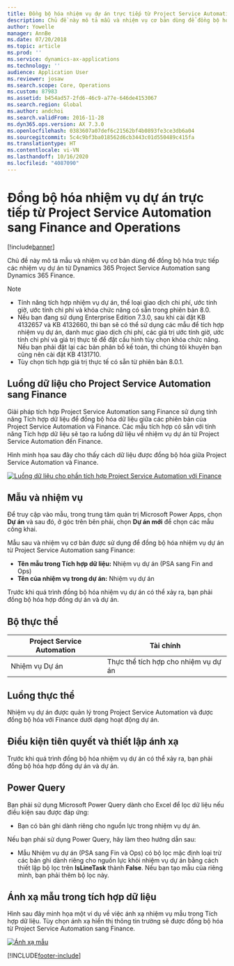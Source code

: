 ```yaml
---
title: Đồng bộ hóa nhiệm vụ dự án trực tiếp từ Project Service Automation sang Finance and Operations
description: Chủ đề này mô tả mẫu và nhiệm vụ cơ bản dùng để đồng bộ hóa trực tiếp các nhiệm vụ dự án từ Microsoft Dynamics 365 Project Service Automation sang Dynamics 365 Finance.
author: Yowelle
manager: AnnBe
ms.date: 07/20/2018
ms.topic: article
ms.prod: ''
ms.service: dynamics-ax-applications
ms.technology: ''
audience: Application User
ms.reviewer: josaw
ms.search.scope: Core, Operations
ms.custom: 87983
ms.assetid: b454ad57-2fd6-46c9-a77e-646de4153067
ms.search.region: Global
ms.author: andchoi
ms.search.validFrom: 2016-11-28
ms.dyn365.ops.version: AX 7.3.0
ms.openlocfilehash: 0383607a07def6c21562bf4b0893fe3ce3db6a04
ms.sourcegitcommit: 5c4c9bf3ba018562d6cb3443c01d550489c415fa
ms.translationtype: HT
ms.contentlocale: vi-VN
ms.lasthandoff: 10/16/2020
ms.locfileid: "4087090"
---
```

# <a name="synchronize-project-tasks-directly-from-project-service-automation-to-finance-and-operations"></a>Đồng bộ hóa nhiệm vụ dự án trực tiếp từ Project Service Automation sang Finance and Operations

[!include[banner](../includes/banner.md)]

Chủ đề này mô tả mẫu và nhiệm vụ cơ bản dùng để đồng bộ hóa trực tiếp các nhiệm vụ dự án từ Dynamics 365 Project Service Automation sang Dynamics 365 Finance.

> [!NOTE]
> - Tính năng tích hợp nhiệm vụ dự án, thể loại giao dịch chi phí, ước tính giờ, ước tính chi phí và khóa chức năng có sẵn trong phiên bản 8.0.
> - Nếu bạn đang sử dụng Enterprise Edition 7.3.0, sau khi cài đặt KB 4132657 và KB 4132660, thì bạn sẽ có thể sử dụng các mẫu để tích hợp nhiệm vụ dự án, danh mục giao dịch chi phí, các giá trị ước tính giờ, ước tính chi phí và giá trị thực tế để đặt cấu hình tùy chọn khóa chức năng. Nếu bạn phải đặt lại các bản phân bổ kế toán, thì chúng tôi khuyên bạn cũng nên cài đặt KB 4131710.
> - Tùy chọn tích hợp giá trị thực tế có sẵn từ phiên bản 8.0.1.

## <a name="data-flow-for-project-service-automation-to-finance"></a>Luồng dữ liệu cho Project Service Automation sang Finance

Giải pháp tích hợp Project Service Automation sang Finance sử dụng tính năng Tích hợp dữ liệu để đồng bộ hóa dữ liệu giữa các phiên bản của Project Service Automation và Finance. Các mẫu tích hợp có sẵn với tính năng Tích hợp dữ liệu sẽ tạo ra luồng dữ liệu về nhiệm vụ dự án từ Project Service Automation đến Finance.

Hình minh họa sau đây cho thấy cách dữ liệu được đồng bộ hóa giữa Project Service Automation và Finance.

[![Luồng dữ liệu cho phần tích hợp Project Service Automation với Finance](./media/ProjectTasksFlow.png)](./media/ProjectTasksFlow.png)

## <a name="template-and-task"></a>Mẫu và nhiệm vụ

Để truy cập vào mẫu, trong trung tâm quản trị Microsoft Power Apps, chọn **Dự án** và sau đó, ở góc trên bên phải, chọn **Dự án mới** để chọn các mẫu công khai.

Mẫu sau và nhiệm vụ cơ bản được sử dụng để đồng bộ hóa nhiệm vụ dự án từ Project Service Automation sang Finance:

- **Tên mẫu trong Tích hợp dữ liệu:** Nhiệm vụ dự án (PSA sang Fin and Ops)
- **Tên của nhiệm vụ trong dự án:** Nhiệm vụ dự án

Trước khi quá trình đồng bộ hóa nhiệm vụ dự án có thể xảy ra, bạn phải đồng bộ hóa hợp đồng dự án và dự án.

## <a name="entity-set"></a>Bộ thực thể

| Project Service Automation | Tài chính                             |
|----------------------------|-------------------------------------|
| Nhiệm vụ Dự án              | Thực thể tích hợp cho nhiệm vụ dự án |

## <a name="entity-flow"></a>Luồng thực thể

Nhiệm vụ dự án được quản lý trong Project Service Automation và được đồng bộ hóa với Finance dưới dạng hoạt động dự án.

## <a name="prerequisites-and-mapping-setup"></a>Điều kiện tiên quyết và thiết lập ánh xạ

Trước khi quá trình đồng bộ hóa nhiệm vụ dự án có thể xảy ra, bạn phải đồng bộ hóa hợp đồng dự án và dự án.

## <a name="power-query"></a>Power Query

Bạn phải sử dụng Microsoft Power Query dành cho Excel để lọc dữ liệu nếu điều kiện sau được đáp ứng:

- Bạn có bản ghi dành riêng cho nguồn lực trong nhiệm vụ dự án.

Nếu bạn phải sử dụng Power Query, hãy làm theo hướng dẫn sau:

- Mẫu Nhiệm vụ dự án (PSA sang Fin và Ops) có bộ lọc mặc định loại trừ các bản ghi dành riêng cho nguồn lực khỏi nhiệm vụ dự án bằng cách thiết lập bộ lọc trên **IsLineTask** thành **False**. Nếu bạn tạo mẫu của riêng mình, bạn phải thêm bộ lọc này.

## <a name="template-mapping-in-data-integration"></a>Ánh xạ mẫu trong tích hợp dữ liệu

Hình sau đây minh họa một ví dụ về việc ánh xạ nhiệm vụ mẫu trong Tích hợp dữ liệu. Tùy chọn ánh xạ hiển thị thông tin trường sẽ được đồng bộ hóa từ Project Service Automation sang Finance.

[![Ánh xạ mẫu](./media/ProjectTasksMapping.png)](./media/ProjectTasksMapping.png)


[!INCLUDE[footer-include](../includes/footer-banner.md)]